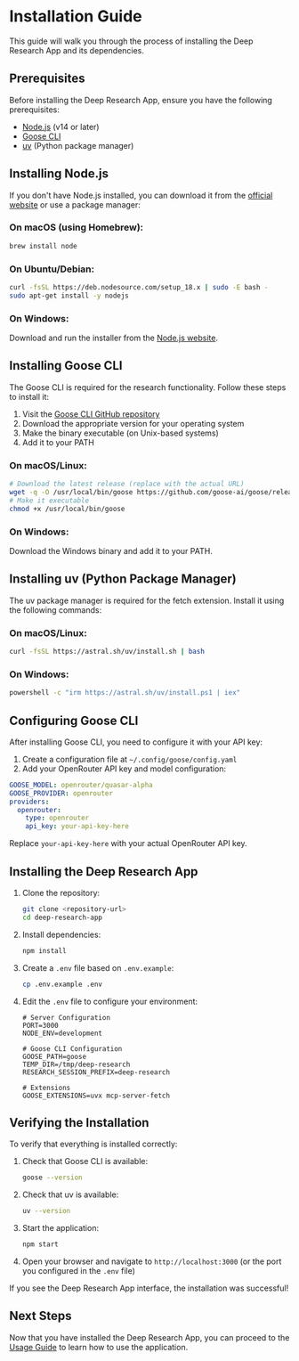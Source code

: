 # Installation Guide

This guide will walk you through the process of installing the Deep Research App and its dependencies.

## Prerequisites

Before installing the Deep Research App, ensure you have the following prerequisites:

- [Node.js](https://nodejs.org/) (v14 or later)
- [Goose CLI](https://github.com/goose-ai/goose)
- [uv](https://github.com/astral-sh/uv) (Python package manager)

## Installing Node.js

If you don't have Node.js installed, you can download it from the [official website](https://nodejs.org/) or use a package manager:

### On macOS (using Homebrew):
```bash
brew install node
```

### On Ubuntu/Debian:
```bash
curl -fsSL https://deb.nodesource.com/setup_18.x | sudo -E bash -
sudo apt-get install -y nodejs
```

### On Windows:
Download and run the installer from the [Node.js website](https://nodejs.org/).

## Installing Goose CLI

The Goose CLI is required for the research functionality. Follow these steps to install it:

1. Visit the [Goose CLI GitHub repository](https://github.com/goose-ai/goose)
2. Download the appropriate version for your operating system
3. Make the binary executable (on Unix-based systems)
4. Add it to your PATH

### On macOS/Linux:
```bash
# Download the latest release (replace with the actual URL)
wget -q -O /usr/local/bin/goose https://github.com/goose-ai/goose/releases/latest/download/goose_linux_x86_64
# Make it executable
chmod +x /usr/local/bin/goose
```

### On Windows:
Download the Windows binary and add it to your PATH.

## Installing uv (Python Package Manager)

The uv package manager is required for the fetch extension. Install it using the following commands:

### On macOS/Linux:
```bash
curl -fsSL https://astral.sh/uv/install.sh | bash
```

### On Windows:
```bash
powershell -c "irm https://astral.sh/uv/install.ps1 | iex"
```

## Configuring Goose CLI

After installing Goose CLI, you need to configure it with your API key:

1. Create a configuration file at `~/.config/goose/config.yaml`
2. Add your OpenRouter API key and model configuration:

```yaml
GOOSE_MODEL: openrouter/quasar-alpha
GOOSE_PROVIDER: openrouter
providers:
  openrouter:
    type: openrouter
    api_key: your-api-key-here
```

Replace `your-api-key-here` with your actual OpenRouter API key.

## Installing the Deep Research App

1. Clone the repository:
   ```bash
   git clone <repository-url>
   cd deep-research-app
   ```

2. Install dependencies:
   ```bash
   npm install
   ```

3. Create a `.env` file based on `.env.example`:
   ```bash
   cp .env.example .env
   ```

4. Edit the `.env` file to configure your environment:
   ```
   # Server Configuration
   PORT=3000
   NODE_ENV=development

   # Goose CLI Configuration
   GOOSE_PATH=goose
   TEMP_DIR=/tmp/deep-research
   RESEARCH_SESSION_PREFIX=deep-research

   # Extensions
   GOOSE_EXTENSIONS=uvx mcp-server-fetch
   ```

## Verifying the Installation

To verify that everything is installed correctly:

1. Check that Goose CLI is available:
   ```bash
   goose --version
   ```

2. Check that uv is available:
   ```bash
   uv --version
   ```

3. Start the application:
   ```bash
   npm start
   ```

4. Open your browser and navigate to `http://localhost:3000` (or the port you configured in the `.env` file)

If you see the Deep Research App interface, the installation was successful!

## Next Steps

Now that you have installed the Deep Research App, you can proceed to the [Usage Guide](usage.md) to learn how to use the application.
